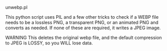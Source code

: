 unwebp.pl

This python script uses PIL and a few other tricks
to check if a WEBP file needs to be a lossless PNG,
a transparent PNG, or an animated PNG and converts
as needed. If none of these are required, it writes
a JPEG image.

WARNING
This deletes the original webp file, and the default
compression to JPEG is LOSSY, so you WILL lose data.


